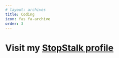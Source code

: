 ```yaml
---
# layout: archives
title: Coding
icon: fas fa-archive
order: 3
---
```


# Visit my **[StopStalk profile](https://www.stopstalk.com/user/profile/cvam22)**